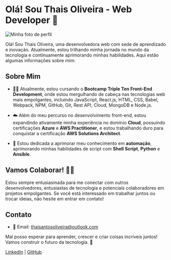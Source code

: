 # Olá! Sou Thais Oliveira - Web Developer 👋

![Minha foto de perfil](https://plus.unsplash.com/premium_photo-1685086785054-d047cdc0e525?auto=format&fit=crop&q=80&w=1932&ixlib=rb-4.0.3&ixid=M3wxMjA3fDB8MHxwaG90by1wYWdlfHx8fGVufDB8fHx8fA%3D%3D)

Olá! Sou Thais Oliveira, uma desenvolvedora web com sede de aprendizado e inovação. Atualmente, estou trilhando minha jornada no mundo da tecnologia e continuamente aprimorando minhas habilidades. Aqui estão algumas informações sobre mim:

## Sobre Mim

- 👩‍💻 Atualmente, estou cursando o **Bootcamp Triple Ten Front-End Development**, onde estou mergulhando de cabeça nas tecnologias web mais empolgantes, incluindo JavaScript, React.js, HTML, CSS, Babel, Webpack, NPM, GitHub, Git, Rest API, Cloud, MongoDB e Node.js.

- ☁️ Além do meu percurso no desenvolvimento front-end, estou expandindo ativamente minha experiência no domínio **Cloud**, possuindo certificações **Azure** e **AWS Practitioner**, e estou trabalhando duro para conquistar a certificação **AWS Solutions Architect**.

- 🤖 Estou dedicada a aprimorar meu conhecimento em **automação**, aprimorando minhas habilidades de script com **Shell Script**, **Python** e **Ansible**.

## Vamos Colaborar! 👩‍💻

Estou sempre entusiasmada para me conectar com outros desenvolvedores, entusiastas de tecnologia e potenciais colaboradores em projetos empolgantes. Se você está interessado em trabalhar juntos ou trocar ideias, não hesite em entrar em contato!

## Contato

- 📧 Email: [thaisantosoliveira@outlook.com](mailto:thaisantosoliveira@outlook.com)

Mal posso esperar para aprender, crescer e criar coisas incríveis juntos! Vamos construir o futuro da tecnologia. 🚀

[LinkedIn](https://www.linkedin.com/in/thaisantosoliveira/) | [GitHub](https://github.com/olivetha)


